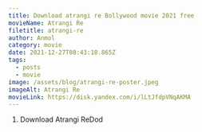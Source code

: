```yaml
---
title: Download atrangi re Bollywood movie 2021 free
movieName: Atrangi Re
filetitle: atrangi-re
author: Anmol
category: movie
date: 2021-12-27T08:43:18.865Z
tags:
  - posts
  - movie
image: /assets/blog/atrangi-re-poster.jpeg
imageAlt: Atrangi Re
movieLink: https://disk.yandex.com/i/lLtJfdpVNqAKMA
---
```

1. Download Atrangi ReDod